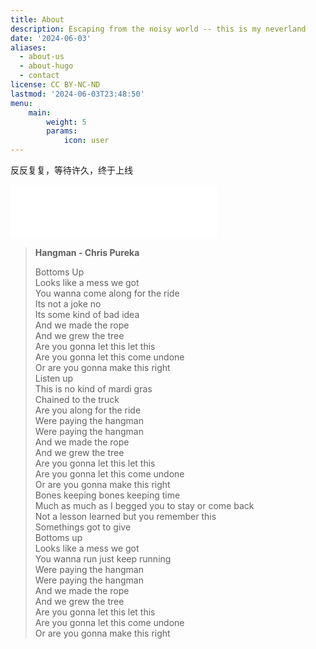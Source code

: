 ```yaml
---
title: About
description: Escaping from the noisy world -- this is my neverland
date: '2024-06-03'
aliases:
  - about-us
  - about-hugo
  - contact
license: CC BY-NC-ND
lastmod: '2024-06-03T23:48:50'
menu:
    main: 
        weight: 5
        params:
            icon: user
---
```


反反复复，等待许久，终于上线

<iframe frameborder="no" border="0" marginwidth="0" marginheight="0" width=330 height=86 src="//music.163.com/outchain/player?type=2&id=20548128&auto=1&height=66"></iframe>

> **Hangman - Chris Pureka**  
>   
> Bottoms Up  
> Looks like a mess we got  
> You wanna come along for the ride  
> Its not a joke no  
> Its some kind of bad idea  
> And we made the rope  
> And we grew the tree  
> Are you gonna let this let this  
> Are you gonna let this come undone  
> Or are you gonna make this right  
> Listen up  
> This is no kind of mardi gras  
> Chained to the truck  
> Are you along for the ride  
> Were paying the hangman  
> Were paying the hangman  
> And we made the rope  
> And we grew the tree  
> Are you gonna let this let this  
> Are you gonna let this come undone  
> Or are you gonna make this right  
> Bones keeping bones keeping time  
> Much as much as I begged you to stay or come back  
> Not a lesson learned but you remember this  
> Somethings got to give  
> Bottoms up  
> Looks like a mess we got  
> You wanna run just keep running  
> Were paying the hangman  
> Were paying the hangman  
> And we made the rope  
> And we grew the tree  
> Are you gonna let this let this  
> Are you gonna let this come undone  
> Or are you gonna make this right  
